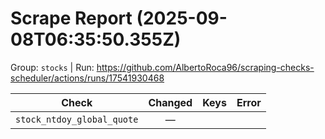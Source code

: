 # Scrape Report (2025-09-08T06:35:50.355Z)

Group: `stocks`  |  Run: https://github.com/AlbertoRoca96/scraping-checks-scheduler/actions/runs/17541930468

| Check | Changed | Keys | Error |
|---|:---:|:--|:--|
| `stock_ntdoy_global_quote` | — |  |  |
